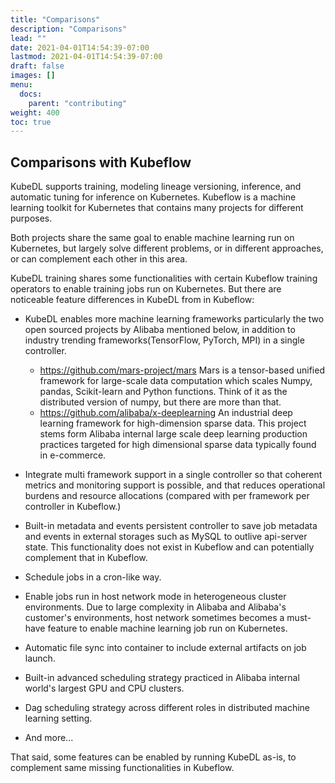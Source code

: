 ```yaml
---
title: "Comparisons"
description: "Comparisons"
lead: ""
date: 2021-04-01T14:54:39-07:00
lastmod: 2021-04-01T14:54:39-07:00
draft: false
images: []
menu:
  docs:
    parent: "contributing"
weight: 400
toc: true
---
```

## Comparisons with Kubeflow
KubeDL supports training, modeling lineage versioning, inference, and automatic tuning for inference on Kubernetes.
Kubeflow is a machine learning toolkit for Kubernetes that contains many projects for different purposes.

Both projects share the same goal to enable machine learning run on Kubernetes, but largely solve different problems,
or in different approaches, or can complement each other in this area.

KubeDL training shares some functionalities with certain Kubeflow training operators to enable training jobs run on Kubernetes.
But there are noticeable feature differences in KubeDL from in Kubeflow:
- KubeDL enables more machine learning frameworks particularly the two open sourced projects by Alibaba mentioned below,
in addition to industry trending frameworks(TensorFlow, PyTorch, MPI) in a single controller.

    - https://github.com/mars-project/mars  Mars is a tensor-based unified framework for large-scale data computation
     which scales Numpy, pandas, Scikit-learn and Python functions. Think of it as the distributed version of numpy, but there are more than that.
    - https://github.com/alibaba/x-deeplearning An industrial deep learning framework for high-dimension sparse data.
     This project stems form Alibaba internal large scale deep learning production practices targeted for high dimensional sparse data typically found in e-commerce.
- Integrate multi framework support in a single controller so that coherent metrics and monitoring support is possible,
  and that reduces operational burdens and resource allocations (compared with per framework per controller in Kubeflow.)
- Built-in metadata and events persistent controller to save job metadata and events in external storages
  such as MySQL to outlive api-server state. This functionality does not exist in Kubeflow and can potentially complement that in Kubeflow.
- Schedule jobs in a cron-like way.
- Enable jobs run in host network mode in heterogeneous cluster environments. Due to large complexity in Alibaba and Alibaba's customer's environments,
 host network sometimes becomes a must-have feature to enable machine learning job run on Kubernetes.
- Automatic file sync into container to include external artifacts on job launch.
- Built-in advanced scheduling strategy practiced in Alibaba internal world's largest GPU and CPU clusters.
- Dag scheduling strategy across different roles in distributed machine learning setting.
- And more...

That said, some features can be enabled by running KubeDL as-is, to complement same missing functionalities in Kubeflow.
